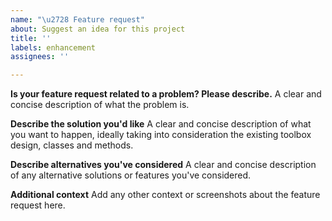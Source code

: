 ```yaml
---
name: "\u2728 Feature request"
about: Suggest an idea for this project
title: ''
labels: enhancement
assignees: ''

---
```


**Is your feature request related to a problem? Please describe.**
A clear and concise description of what the problem is.

**Describe the solution you'd like**
A clear and concise description of what you want to happen, ideally taking into consideration the existing toolbox design, classes and methods. 

**Describe alternatives you've considered**
A clear and concise description of any alternative solutions or features you've considered.

**Additional context**
Add any other context or screenshots about the feature request here.
